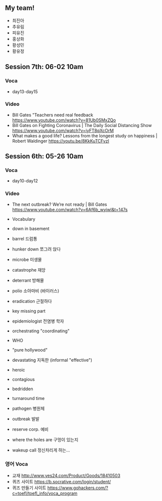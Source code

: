 ## My team!

+ 최진아
+ 추유림
+ 피유진
+ 홍상화
+ 황성민
+ 황유정

## Session 7th: 06-02 10am

### Voca

+ day13-day15

### Video

+ Bill Gates "Teachers need real feedback https://www.youtube.com/watch?v=81Ub0SMxZQo
+ Bill Gates on Fighting Coronavirus | The Daily Social Distancing Show https://www.youtube.com/watch?v=iyFT8qXcOrM
+ What makes a good life? Lessons from the longest study on happiness | Robert Waldinger https://youtu.be/8KkKuTCFvzI

## Session 6th: 05-26 10am

### Voca

+ day10-day12

### Video

+ The next outbreak? We’re not ready | Bill Gates https://www.youtube.com/watch?v=6Af6b_wyiwI&t=147s

+ Vocabulary
+ down in basement
+ barrel 드럼통
+ hunker down 쪼그려 앉다
+ microbe 미생물
+ catastrophe 재앙
+ deterrant 방해물
+ polio 소아마비 (바이러스)
+ eradication 근절하다
+ key missing part 
+ epidemiologist 전염병 학자
+ orchestrating "coordinating"
+ WHO
+ "pure hollywood"
+ devastating 지독한 (informal "effective")
+ heroic
+ contagious
+ bedridden
+ turnaround time
+ pathogen 병원체
+ outbreak 발발
+ reserve corp. 예비
+ where the holes are 구멍이 있는지
+ wakeup call 정신차리게 하는...

### 영어 Voca

+ 교재 <http://www.yes24.com/Product/Goods/18410503>
+ 퀴즈 사이트 <https://b.socrative.com/login/student/>
+ 퀴즈 만들기 사이트 <https://www.gohackers.com/?c=toefl/toefl_info/voca_program>
